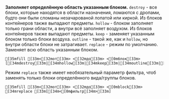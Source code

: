 **Заполняет определённую область указанным блоком.**
`destroy` - все блоки, которые находятся в области назначения, ломаются с дропами, будто они были сломаны незачарованой лопатой или киркой. Из блоков контейнеров также выпадают предметы.
`hollow` - блоком заполняет только грани области, а внутри всё заполняет воздухом. Из блоков контейнеров также выпадают предметы.
`keep` - заменяет указанным блоком только блоки воздуха.
`outline` - такой же, как и `hollow`, но внутри области блоки не затрагивает.
`replace` - режим по умолчанию. Заменяет всю область указанным блоком.
```ansi
[35mfill [33m<[32mот[33m> <[32mдо[33m> <[0mблок[33m> [[34mdestroy[33m|[34mhollow[33m|[34mkeep[33m|[34moutline[33m|[34mreplace[33m]
```
Режим `replace` также имеет необязательный параметр фильтра, чтоб заменять только блоки определённого вида/группы блоков. 
```ansi
[35mfill [33m<[32mот[33m> <[32mдо[33m> <[0mblock[33m> [34mreplace [33m[[34m<[0mфильтр[34m>[33m]
```